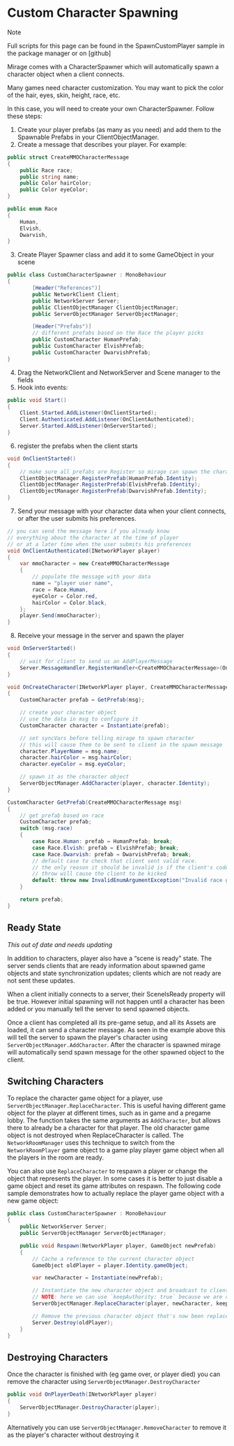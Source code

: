 # Custom Character Spawning

> [!NOTE]
> Full scripts for this page can be found in the SpawnCustomPlayer sample in the package manager or on [github]

Mirage comes with a CharacterSpawner which will automatically spawn a character object when a client connects.

Many games need character customization. You may want to pick the color of the hair, eyes, skin, height, race, etc.

In this case, you will need to create your own CharacterSpawner.  Follow these steps:

1) Create your player prefabs (as many as you need) and add them to the Spawnable Prefabs in your ClientObjectManager.
2) Create a message that describes your player. For example:
``` cs
public struct CreateMMOCharacterMessage
{
    public Race race;
    public string name;
    public Color hairColor;
    public Color eyeColor;
}

public enum Race
{
    Human,
    Elvish,
    Dwarvish,
}
```
3) Create Player Spawner class and add it to some GameObject in your scene
``` cs
public class CustomCharacterSpawner : MonoBehaviour
{
        [Header("References")]
        public NetworkClient Client;
        public NetworkServer Server;
        public ClientObjectManager ClientObjectManager;
        public ServerObjectManager ServerObjectManager;

        [Header("Prefabs")]
        // different prefabs based on the Race the player picks
        public CustomCharacter HumanPrefab;
        public CustomCharacter ElvishPrefab;
        public CustomCharacter DwarvishPrefab;
}
```
4) Drag the NetworkClient and NetworkServer and Scene manager to the fields
5) Hook into events:
```cs
public void Start()
{
    Client.Started.AddListener(OnClientStarted);
    Client.Authenticated.AddListener(OnClientAuthenticated);
    Server.Started.AddListener(OnServerStarted);
}
```
6) register the prefabs when the client starts
```cs
void OnClientStarted()
{
    // make sure all prefabs are Register so mirage can spawn the character for this client and for other players
    ClientObjectManager.RegisterPrefab(HumanPrefab.Identity);
    ClientObjectManager.RegisterPrefab(ElvishPrefab.Identity);
    ClientObjectManager.RegisterPrefab(DwarvishPrefab.Identity);
}
```
7) Send your message with your character data when your client connects, or after the user submits his preferences.
``` cs
// you can send the message here if you already know
// everything about the character at the time of player
// or at a later time when the user submits his preferences
void OnClientAuthenticated(INetworkPlayer player)
{
    var mmoCharacter = new CreateMMOCharacterMessage
    {
        // populate the message with your data
        name = "player user name",
        race = Race.Human,
        eyeColor = Color.red,
        hairColor = Color.black,
    };
    player.Send(mmoCharacter);
}
```
8) Receive your message in the server and spawn the player
```cs
void OnServerStarted()
{
    // wait for client to send us an AddPlayerMessage
    Server.MessageHandler.RegisterHandler<CreateMMOCharacterMessage>(OnCreateCharacter);
}

void OnCreateCharacter(INetworkPlayer player, CreateMMOCharacterMessage msg)
{
    CustomCharacter prefab = GetPrefab(msg);

    // create your character object
    // use the data in msg to configure it
    CustomCharacter character = Instantiate(prefab);

    // set syncVars before telling mirage to spawn character
    // this will cause them to be sent to client in the spawn message
    character.PlayerName = msg.name;
    character.hairColor = msg.hairColor;
    character.eyeColor = msg.eyeColor;

    // spawn it as the character object
    ServerObjectManager.AddCharacter(player, character.Identity);
}

CustomCharacter GetPrefab(CreateMMOCharacterMessage msg)
{
    // get prefab based on race
    CustomCharacter prefab;
    switch (msg.race)
    {
        case Race.Human: prefab = HumanPrefab; break;
        case Race.Elvish: prefab = ElvishPrefab; break;
        case Race.Dwarvish: prefab = DwarvishPrefab; break;
        // default case to check that client sent valid race.
        // the only reason it should be invalid is if the client's code was modified by an attacker
        // throw will cause the client to be kicked
        default: throw new InvalidEnumArgumentException("Invalid race given");
    }

    return prefab;
}
```

## Ready State

*This out of date and needs updating*

In addition to characters, player also have a “scene is ready” state. The server sends clients that are ready information about spawned game objects and state synchronization updates; clients which are not ready are not sent these updates. 

When a client initially connects to a server, their SceneIsReady property will be true. However initial spawning will not happen until a character has been added or you manually tell the server to send spawned objects.

Once a client has completed all its pre-game setup, and all its Assets are loaded, it can send a character message. As seen in the example above this will tell the server to spawn the player's character using `ServerObjectManager.AddCharacter`. After the character is spawned mirage will automatically send spawn message for the other spawned object to the client.

## Switching Characters

To replace the character game object for a player, use `ServerObjectManager.ReplaceCharacter`. This is useful having different game object for the player at different times, such as in game and a pregame lobby. The function takes the same arguments as `AddCharacter`, but allows there to already be a character for that player. The old character game object is not destroyed when ReplaceCharacter is called. The `NetworkRoomManager` uses this technique to switch from the `NetworkRoomPlayer` game object to a game play player game object when all the players in the room are ready.

You can also use `ReplaceCharacter` to respawn a player or change the object that represents the player. In some cases it is better to just disable a game object and reset its game attributes on respawn. The following code sample demonstrates how to actually replace the player game object with a new game object:

``` cs
public class CustomCharacterSpawner : MonoBehaviour
{
    public NetworkServer Server;
    public ServerObjectManager ServerObjectManager;

    public void Respawn(NetworkPlayer player, GameObject newPrefab)
    {
        // Cache a reference to the current character object
        GameObject oldPlayer = player.Identity.gameObject;

        var newCharacter = Instantiate(newPrefab);

        // Instantiate the new character object and broadcast to clients
        // NOTE: here we can use `keepAuthority: true` because we are calling Destroy on the old prefab immediately after.
        ServerObjectManager.ReplaceCharacter(player, newCharacter, keepAuthority: true);

        // Remove the previous character object that's now been replaced
        Server.Destroy(oldPlayer);
    }
}
```


## Destroying Characters

Once the character is finished with (eg game over, or player died) you can remove the character using `ServerObjectManager.DestroyCharacter`

```cs
public void OnPlayerDeath(INetworkPlayer player)
{
    ServerObjectManager.DestroyCharacter(player);
}
```

Alternatively you can use `ServerObjectManager.RemoveCharacter` to remove it as the player's character without destroying it
